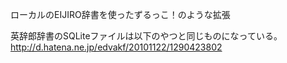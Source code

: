 ローカルのEIJIRO辞書を使ったずるっこ！のような拡張

英辞郎辞書のSQLiteファイルは以下のやつと同じものになっている。
http://d.hatena.ne.jp/edvakf/20101122/1290423802

